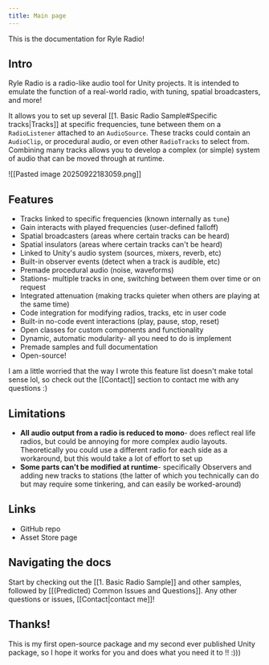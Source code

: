 ```yaml
---
title: Main page
---
```


This is the documentation for Ryle Radio!
## Intro
Ryle Radio is a radio-like audio tool for Unity projects. It is intended to emulate the function of a real-world radio, with tuning, spatial broadcasters, and more!

It allows you to set up several [[1. Basic Radio Sample#Specific tracks|Tracks]] at specific frequencies, tune between them on a `RadioListener` attached to an `AudioSource`. These tracks could contain an `AudioClip`, or procedural audio, or even other `RadioTracks` to select from. Combining many tracks allows you to develop a complex (or simple) system of audio that can be moved through at runtime.

![[Pasted image 20250922183059.png]]
## Features
- Tracks linked to specific frequencies (known internally as `tune`)
- Gain interacts with played frequencies (user-defined falloff)
- Spatial broadcasters (areas where certain tracks can be heard)
- Spatial insulators (areas where certain tracks can't be heard)
- Linked to Unity's audio system (sources, mixers, reverb, etc)
- Built-in observer events (detect when a track is audible, etc)
- Premade procedural audio (noise, waveforms)
- Stations- multiple tracks in one, switching between them over time or on request
- Integrated attenuation (making tracks quieter when others are playing at the same time)
- Code integration for modifying radios, tracks, etc in user code
- Built-in no-code event interactions (play, pause, stop, reset)
- Open classes for custom components and functionality
- Dynamic, automatic modularity- all you need to do is implement
- Premade samples and full documentation
- Open-source!

I am a little worried that the way I wrote this feature list doesn't make total sense lol, so check out the [[Contact]] section to contact me with any questions :)

## Limitations
- **All audio output from a radio is reduced to mono**- does reflect real life radios, but could be annoying for more complex audio layouts. Theoretically you could use a different radio for each side as a workaround, but this would take a lot of effort to set up
- **Some parts can't be modified at runtime**- specifically Observers and adding new tracks to stations (the latter of which you technically can do but may require some tinkering, and can easily be worked-around)

## Links
- GitHub repo
- Asset Store page

## Navigating the docs
Start by checking out the [[1. Basic Radio Sample]] and other samples, followed by [[(Predicted) Common Issues and Questions]]. Any other questions or issues, [[Contact|contact me]]!

## Thanks!
This is my first open-source package and my second ever published Unity package, so I hope it works for you and does what you need it to !!   :)))